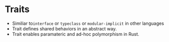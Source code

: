 # Traits

- Similiar to`interface` or `typeclass` or `modular-implicit` in other languages
- Trait defines shared behaviors in an abstract way.
- Trait enables paramateric and ad-hoc polymorphism in Rust.
